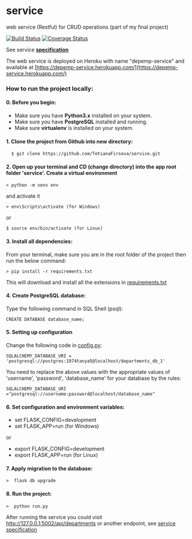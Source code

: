 # service
web service (Restful) for CRUD operations (part of my final project)

[![Build Status](https://travis-ci.com/TetianaFirsova/service.svg?token=5ZjEYcjLPcSjdBdzxxVo&branch=main)](https://travis-ci.com/TetianaFirsova/service)
[![Coverage Status](https://coveralls.io/repos/github/TetianaFirsova/service/badge.svg)](https://coveralls.io/github/TetianaFirsova/service)

See service **[specification](/documentation/SPECIFICATION.md)**

The web service is deployed on Heroku with name &quot;depemp-service&quot; and available at [https://depemp-service.herokuapp.com/](https://depemp-service.herokuapp.com/)


### How to run the project locally:

#### 0. Before you begin:
- Make sure you have **Python3.x** installed on your system.
- Make sure you have **PostgreSQL** installed and running.
- Make sure **virtualenv** is installed on your system.

#### 1. Clone the project from Github into new directory:
      $ git clone https://github.com/TetianaFirsova/service.git
    
#### 2. Open up your terminal and CD (change directory) into the app root folder 'service'. Create a virtual environment
	> python -m venv env

and activate it

	> env\Scripts\activate (for Windows) 

or

	$ source env/bin/activate (for Linux)

#### 3. Install all dependencies:
From your terminal, make sure you are in the root folder of the project then run the below command:

	> pip install -r requirements.txt

This will download and install all the extensions in [requirements.txt](/requirements.txt)

#### 4. Create PostgreSQL database:
Type the following command in SQL Shell (psql):

	CREATE DATABASE database_name;

#### 5. Setting up configuration
Change the following code in [config.py](/config.py):

	SQLALCHEMY_DATABASE_URI = 'postgresql://postgres:1974tanya5@localhost/departments_db_1'

You need to replace the above values with the appropriate values of 'username', 'password', 'database_name' for your database by the rules:

	SQLALCHEMY_DATABASE_URI ="postgresql://username:password@localhost/database_name"

#### 6. Set configuration and environment variables:
  - set FLASK_CONFIG=development 
  - set FLASK_APP=run (for Windows)

or
  - export FLASK_CONFIG=development 
  - export FLASK_APP=run (for Linux)

#### 7. Apply migration to the database:

	>  flask db upgrade

#### 8. Run the project:
	>  python run.py

After running the service you could visit http://127.0.0.1:5002/api/departments or another endpoint, see [service specification](/documentation/SPECIFICATION.md)